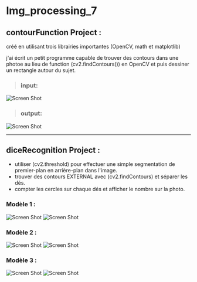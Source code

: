 # Img_processing_7

## contourFunction Project :

créé en utilisant trois librairies importantes (OpenCV, math et matplotlib)

j'ai écrit un petit programme capable de trouver des contours dans une photoe au lieu de function (cv2.findContours()) en OpenCV et puis dessiner un rectangle autour du sujet.

> ### input:

![Screen Shot](imgs/twitter.jpg)

> ### output:

![Screen Shot](output_imgs/twitter_result.jpg)

---

## diceRecognition Project :

* utiliser (cv2.threshold) pour effectuer une simple segmentation de premier-plan en arrière-plan dans l'image.
* trouver des contours EXTERNAL avec (cv2.findContours) et séparer les dés.
* compter les cercles sur chaque dés et afficher le nombre sur la photo.

### Modèle 1 :
![Screen Shot](imgs/0.jpg)  ![Screen Shot](output_imgs/result1.jpg)

### Modèle 2 :

![Screen Shot](imgs/1.jpg)  ![Screen Shot](output_imgs/result2.jpg)

### Modèle 3 :

![Screen Shot](imgs/2.jpg)  ![Screen Shot](output_imgs/result3.jpg)
